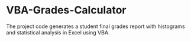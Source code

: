 # VBA-Grades-Calculator
The project code generates a student final grades report with histograms and statistical analysis in Excel using VBA.
